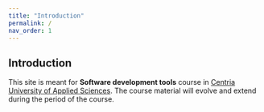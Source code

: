 ```yaml
---
title: "Introduction"
permalink: /
nav_order: 1
---
```


## Introduction

This site is meant for **Software development tools** course in [Centria University of Applied Sciences](https://web.centria.fi/en). The course material will evolve and extend during the period of the course.

